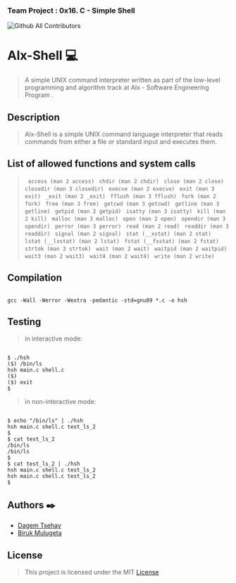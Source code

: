 ###  Team Project : 0x16. C - Simple Shell
![Github All Contributors](https://img.shields.io/badge/all%20contributors-2-brightgreen)
# Alx-Shell 💻  

 > A simple UNIX command interpreter written as part of the low-level programming and algorithm track at Alx - Software Engineering Program .

## Description 

> Alx-Shell is a simple UNIX command language interpreter that reads commands from either a file or standard input and executes them.
  
## List of allowed functions and system calls
>
> ``` access (man 2 access)```
> ``` chdir (man 2 chdir)```
> ``` close (man 2 close)```
> ``` closedir (man 3 closedir)```
> ``` execve (man 2 execve)```
> ``` exit (man 3 exit)```
> ``` _exit (man 2 _exit)```
> ``` fflush (man 3 fflush)```
> ``` fork (man 2 fork)```
> ``` free (man 3 free)```
> ``` getcwd (man 3 getcwd)```
> ``` getline (man 3 getline)```
> ``` getpid (man 2 getpid)```
> ``` isatty (man 3 isatty)```
> ``` kill (man 2 kill)```
> ``` malloc (man 3 malloc)```
> ``` open (man 2 open)```
> ``` opendir (man 3 opendir)```
> ``` perror (man 3 perror)```
> ``` read (man 2 read)```
> ``` readdir (man 3 readdir)```
> ``` signal (man 2 signal)```
> ``` stat (__xstat) (man 2 stat)```
> ``` lstat (__lxstat) (man 2 lstat)```
> ``` fstat (__fxstat) (man 2 fstat)```
> ``` strtok (man 3 strtok)```
> ``` wait (man 2 wait)```
> ``` waitpid (man 2 waitpid)```
> ``` wait3 (man 2 wait3)```
> ``` wait4 (man 2 wait4)```
> ``` write (man 2 write)```


## Compilation

```

gcc -Wall -Werror -Wextra -pedantic -std=gnu89 *.c -o hsh

```

## Testing

> in interactive mode:

```

$ ./hsh
($) /bin/ls
hsh main.c shell.c
($)
($) exit
$

```

>in non-interactive mode:

```

$ echo "/bin/ls" | ./hsh
hsh main.c shell.c test_ls_2
$
$ cat test_ls_2
/bin/ls
/bin/ls
$
$ cat test_ls_2 | ./hsh
hsh main.c shell.c test_ls_2
hsh main.c shell.c test_ls_2
$

```

## Authors ✒️

  - [Dagem Tsehay](https://github.com/dagemtsehay1)
  - [Biruk Mulugeta](https://github.com/birukm61)

## License
  > This project is licensed under the MIT [License](https://github.com/dagemtsehay1/simple_shell/blob/main/LICENSE)
